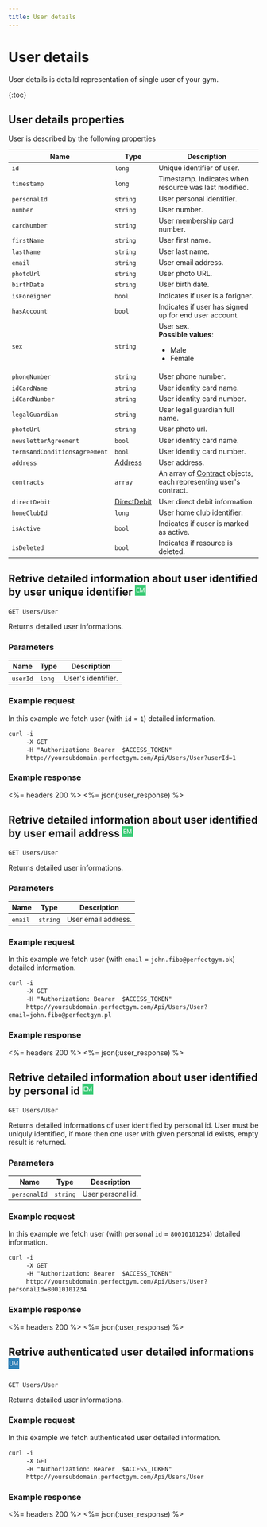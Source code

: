 ```yaml
---
title: User details
---
```


# User details

User details is detaild representation of single user of your gym. 

{:toc}


## <a name="properties"></a>User details properties

User is described by the following properties

Name            				| Type      				| Description
--------------------------------|---------------------------|----------------------
`id`            				|`long`     				| Unique identifier of user.
`timestamp`    					|`long`     				| Timestamp. Indicates when resource was last modified.
`personalId`					|`string`					| User personal identifier.
`number`          				|`string`   				| User number.
`cardNumber`       				|`string`   				| User membership card number.
`firstName`     				|`string`   				| User first name.
`lastName`        				|`string`   				| User last name.
`email`          				|`string`   				| User email address.
`photoUrl`						|`string`					| User photo URL.
`birthDate`         			|`string`   				| User birth date.
`isForeigner`					|`bool`						| Indicates if user is a forigner.
`hasAccount`					|`bool`						| Indicates if user has signed up for end user account.
`sex`          					|`string`   				| User sex. <br><strong>Possible values</strong>: <br><ul><li>Male</li><li>Female</li></ul>
`phoneNumber`      				|`string`   				| User phone number.
`idCardName`					|`string`					| User identity card name.
`idCardNumber`  				|`string`					| User identity card number.
`legalGuardian`  				|`string`					| User legal guardian full name.
`photoUrl`		  				|`string`					| User photo url.
`newsletterAgreement`			|`bool`						| User identity card name.
`termsAndConditionsAgreement`  	|`bool`						| User identity card number.
`address`           			|[Address][Address]     	| User address.
`contracts`   					|`array`   					| An array of [Contract][Contract] objects, each representing user's contract.
`directDebit`					|[DirectDebit][DirectDebit]	| User direct debit information.
`homeClubId`					|`long`						| User home club identifier.
`isActive`     					|`bool`     				| Indicates if cuser is marked as active.
`isDeleted`     				|`bool`                 	| Indicates if resource is deleted.




## Retrive detailed information about user identified by user unique identifier ![alt text][EM]

    GET Users/User

Returns detailed user informations.


### Parameters

Name            | Type       | Description
----------------|------------|------------------------
`userId`        |`long`      | User's identifier.


### Example request

In this example we fetch user (with `id` = `1`) detailed information.

``` command-line
curl -i 
     -X GET 
     -H "Authorization: Bearer  $ACCESS_TOKEN"  
     http://yoursubdomain.perfectgym.com/Api/Users/User?userId=1
```


### Example response

<%= headers 200 %>
<%= json(:user_response) %>



## Retrive detailed information about user identified by user email address ![alt text][EM]

    GET Users/User

Returns detailed user informations.


### Parameters

Name            | Type       | Description
----------------|------------|------------------------
`email`	        |`string`    | User email address.


### Example request

In this example we fetch user (with `email` = `john.fibo@perfectgym.ok`) detailed information.

``` command-line
curl -i 
     -X GET 
     -H "Authorization: Bearer  $ACCESS_TOKEN"  
     http://yoursubdomain.perfectgym.com/Api/Users/User?email=john.fibo@perfectgym.pl
```


### Example response

<%= headers 200 %>
<%= json(:user_response) %>



## Retrive detailed information about user identified by personal id ![alt text][EM]

    GET Users/User

Returns detailed informations of user identified by personal id. User must be
uniquly identified, if more then one user with given personal id exists,
empty result is returned.


### Parameters

Name            | Type       | Description
----------------|------------|------------
`personalId`    |`string`    | User personal id.


### Example request

In this example we fetch user (with personal `id` = `80010101234`) detailed information.

``` command-line
curl -i 
     -X GET 
     -H "Authorization: Bearer  $ACCESS_TOKEN"  
     http://yoursubdomain.perfectgym.com/Api/Users/User?personalId=80010101234
```


### Example response

<%= headers 200 %>
<%= json(:user_response) %>



## Retrive authenticated user detailed informations ![alt text][UM]

    GET Users/User

Returns detailed user informations.


### Example request

In this example we fetch authenticated user detailed information.

``` command-line
curl -i 
     -X GET 
     -H "Authorization: Bearer  $ACCESS_TOKEN"  
     http://yoursubdomain.perfectgym.com/Api/Users/User
```


### Example response

<%= headers 200 %>
<%= json(:user_response) %>



[Contract]: /api/contracts/contractdetails#properties
[Address]: /appendix/datatypes/address
[DirectDebit]: /appendix/datatypes/directdebit

[EM]: /assets/images/employee.png "Employee mode"
[UM]: /assets/images/user.png "User mode"
